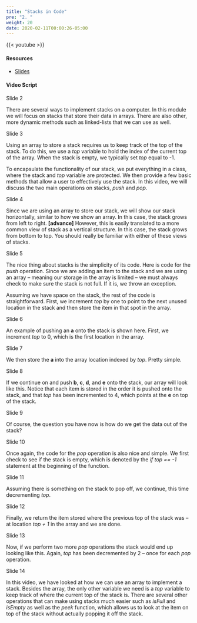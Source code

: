```yaml
---
title: "Stacks in Code"
pre: "2. "
weight: 20
date: 2020-02-11T00:00:26-05:00
---
```


{{< youtube  >}}

#### Resources

* [Slides](/3-cc310/05-stacks/02-stacks-in-code-slides.pptx)

#### Video Script

Slide 2

There are several ways to implement stacks on a computer. In this module we will
focus on stacks that store their data in arrays. There are also other, more
dynamic methods such as linked-lists that we can use as well.

Slide 3

Using an array to store a stack requires us to keep track of the top of the
stack. To do this, we use a *top* variable to hold the index of the current top
of the array. When the stack is empty, we typically set *top* equal to -1.

To encapsulate the functionality of our stack, we put everything in a class,
where the stack and *top* variable are protected. We then provide a few basic
methods that allow a user to effectively use the stack. In this video, we will
discuss the two main operations on stacks, *push* and *pop*.

Slide 4

Since we are using an array to store our stack, we will show our stack
horizontally, similar to how we show an array. In this case, the stack grows
from left to right. **[advance]** However, this is easily translated to a more
common view of stack as a vertical structure. In this case, the stack grows from
bottom to top. You should really be familiar with either of these views of
stacks.

Slide 5

The nice thing about stacks is the simplicity of its code. Here is code for the
*push* operation. Since we are adding an item to the stack and we are using an
array – meaning our storage in the array is limited – we must always check to
make sure the stack is not full. If it is, we throw an exception.

Assuming we have space on the stack, the rest of the code is straightforward.
First, we increment *top* by one to point to the next unused location in the
stack and then store the item in that spot in the array.

Slide 6

An example of pushing an **a** onto the stack is shown here. First, we increment
*top* to 0, which is the first location in the array.

Slide 7

We then store the **a** into the array location indexed by *top*. Pretty simple.

Slide 8

If we continue on and push **b**, **c**, **d**, and **e** onto the stack, our
array will look like this. Notice that each item is stored in the order it is
pushed onto the stack, and that *top* has been incremented to 4, which points at
the **e** on top of the stack.

Slide 9

Of course, the question you have now is how do we get the data out of the stack?

Slide 10

Once again, the code for the *pop* operation is also nice and simple. We first
check to see if the stack is empty, which is denoted by the *if top == -1*
statement at the beginning of the function.

Slide 11

Assuming there is something on the stack to pop off, we continue, this time
decrementing *top*.

Slide 12

Finally, we return the item stored where the previous top of the stack was – at
location *top + 1* in the array and we are done.

Slide 13

Now, if we perform two more *pop* operations the stack would end up looking like
this. Again, *top* has been decremented by 2 – once for each *pop* operation.

Slide 14

In this video, we have looked at how we can use an array to implement a stack.
Besides the array, the only other variable we need is a *top* variable to keep
track of where the current top of the stack is. There are several other
operations that can make using stacks much easier such as *isFull* and *isEmpty*
as well as the *peek* function, which allows us to look at the item on top of
the stack without actually popping it off the stack.
